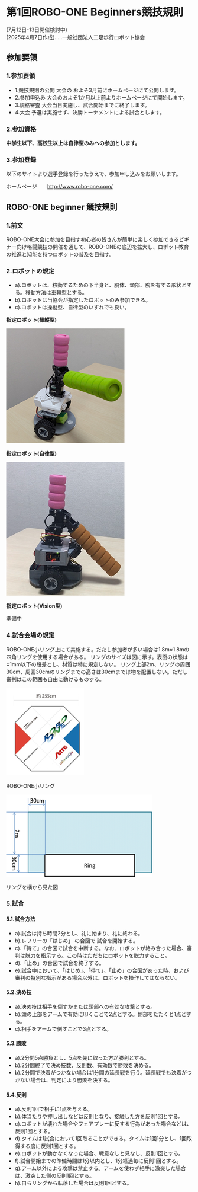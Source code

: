 # 第1回ROBO-ONE Beginners競技規則 
(7月12日-13日開催検討中)   
(2025年4月7日作成).....一般社団法人二足歩行ロボット協会
 
## 参加要領
### 1.参加要領
- 1.競技規則の公開
大会の およそ3月前にホームページにて公開します。
- 2.参加申込み
大会のおよそ1か月以上前よりホームページにて開始します。
- 3.規格審査
大会当日実施し、試合開始までに終了します。
- 4.大会
予選は実施せず、決勝トーナメントによる試合とします。

### 2.参加資格
__中学生以下、高校生以上は自律型のみへの参加とします。__

### 3.参加登録
以下のサイトより選手登録を行ったうえで、参加申し込みをお願いします。

ホームページ　　http://www.robo-one.com/

## ROBO-ONE beginner 競技規則
### 1.前文
ROBO-ONE大会に参加を目指す初心者の皆さんが簡単に楽しく参加できるビギナー向け格闘競技の開催を通して、ROBO-ONEの底辺を拡大し、ロボット教育の推進と知能を持つロボットの普及を目指す。

### 2.ロボットの規定
- a).ロボットは、移動するための下半身と、胴体、頭部、腕を有する形状とする。移動方法は車輪型とする。
- b).ロボットは当協会が指定したロボットのみ参加できる。
- c).ロボットは操縦型、自律型のいずれでも良い。
   
__指定ロボット(操縦型)__

![robo](robo-beginner_pic/robo1.png)

__指定ロボット(自律型)__

![robo](robo-beginner_pic/auto1.png)

__指定ロボット(Vision型)__

準備中

### 4.試合会場の規定
ROBO-ONE小リング上にて実施する。だたし参加者が多い場合は1.8m×1.8mの四角リングを使用する場合がある。
リングのサイズは図に示す。表面の状態は±1mm以下の段差とし、材質は特に規定しない。
リング上部2m、リングの周囲30cm、周囲30cmのリングまでの高さは30cmまでは物を配置しない。ただし審判はこの範囲も自由に動けるものする。

![ring](robo-beginner_pic/ring.png)   　　　　　 

ROBO-ONE小リング

![side](robo-beginner_pic/side.png)

リングを横から見た図

### 5.試合
#### 5.1.試合方法
- a).試合は持ち時間2分とし、礼に始まり、礼に終わる。
- b).レフリーの「はじめ」 の合図で 試合を開始する。
- c).「待て」の合図で試合を中断する。なお、ロボットが絡み合った場合、審判は脱力を指示する。この時はただちにロボットを脱力すること。
- d).「止め」の合図で試合を終了する。
- e).試合中において、「はじめ」、「待て」、「止め」の合図があった時、および審判の特別な指示がある場合以外は、ロボットを操作してはならない。

#### 5.2.決め技
- a).決め技は相手を倒すかまたは頭部への有効な攻撃とする。
- b).頭の上部をアームで有効に叩くことで2点とする。側部をたたくと1点とする。
- c).相手をアームで倒すことで3点とする。

#### 5.3.勝敗
- a).2分間5点勝負とし、5点を先に取った方が勝利とする。
- b).2分間終了で決め技数、反則数、有効数で勝敗を決める。
- b).2分間で決着がつかない場合は1分間の延長戦を行う。延長戦でも決着がつかない場合は、判定により勝敗を決する。

#### 5.4.反則
- a).反則1回で相手に1点を与える。
- b).体当たりや押し出しなどは反則となり、接触した方を反則1回とする。
- c).ロボットが壊れた場合やフェアプレーに反する行為があった場合などは、反則1回とする。
- d).タイムは1試合において1回取ることができる。タイムは1回1分とし、1回取得する度に反則1回とする。
- e).ロボットが動かなくなった場合、戦意なしと見なし、反則1回とする。
- f).試合開始までの準備時間は1分以内とし、1分経過毎に反則1回とする。
- g).アーム以外による攻撃は禁止する。アームを使わず相手に激突した場合は、激突した側の反則1回とする。
- h).自らリングから転落した場合は反則1回とする。


